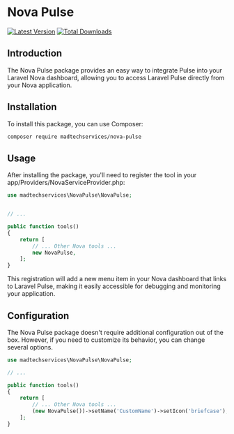 # Nova Pulse

[![Latest Version](https://img.shields.io/github/release/madtechservices/nova-pulse.svg?style=flat-square)](https://github.com/madtechservices/nova-pulse/releases)
[![Total Downloads](https://img.shields.io/packagist/dt/madtechservices/nova-pulse.svg?style=flat-square)](https://packagist.org/packages/madtechservices/nova-pulse)

## Introduction

The Nova Pulse package provides an easy way to integrate Pulse into your Laravel Nova dashboard, allowing you to access Laravel Pulse directly from your Nova application.

## Installation

To install this package, you can use Composer:

```bash
composer require madtechservices/nova-pulse
```

## Usage

After installing the package, you'll need to register the tool in your app/Providers/NovaServiceProvider.php:

```php
use madtechservices\NovaPulse\NovaPulse;


// ...

public function tools()
{
    return [
        // ... Other Nova tools ...
        new NovaPulse,
    ];
}
```

This registration will add a new menu item in your Nova dashboard that links to Laravel Pulse, making it easily accessible for debugging and monitoring your application.

## Configuration
The Nova Pulse package doesn't require additional configuration out of the box. However, if you need to customize its behavior, you can change several options.

```php
use madtechservices\NovaPulse\NovaPulse;

// ...

public function tools()
{
    return [
        // ... Other Nova tools ...
        (new NovaPulse())->setName('CustomName')->setIcon('briefcase'),
    ];
}
```

